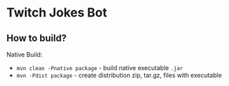 # Twitch Jokes Bot

## How to build?

Native Build:
- `mvn clean -Pnative package` - build native executable `.jar`
- `mvn -Pdist package` - create distribution zip, tar.gz, files with executable